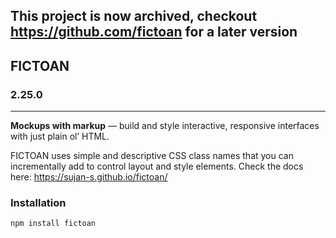 ## This project is now archived, checkout https://github.com/fictoan for a later version

## FICTOAN
### <span style="#ccc">2.25.0</span>

---

**Mockups with markup** &mdash; build and style interactive, responsive interfaces with just plain ol’ HTML.

FICTOAN uses simple and descriptive CSS class names that you can incrementally add to control layout and style elements. Check the docs here: https://sujan-s.github.io/fictoan/

### Installation
`npm install fictoan`
